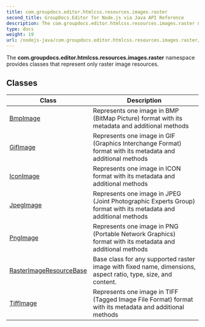 ```yaml
---
title: com.groupdocs.editor.htmlcss.resources.images.raster
second_title: GroupDocs.Editor for Node.js via Java API Reference
description: The com.groupdocs.editor.htmlcss.resources.images.raster namespace provides classes that represent only raster image resources.
type: docs
weight: 19
url: /nodejs-java/com.groupdocs.editor.htmlcss.resources.images.raster/
---
```


The **com.groupdocs.editor.htmlcss.resources.images.raster** namespace provides classes that represent only raster image resources.


## Classes

| Class | Description |
| --- | --- |
| [BmpImage](../com.groupdocs.editor.htmlcss.resources.images.raster/bmpimage) | Represents one image in BMP (BitMap Picture) format with its metadata and additional methods |
| [GifImage](../com.groupdocs.editor.htmlcss.resources.images.raster/gifimage) | Represents one image in GIF (Graphics Interchange Format) format with its metadata and additional methods |
| [IconImage](../com.groupdocs.editor.htmlcss.resources.images.raster/iconimage) | Represents one image in ICON format with its metadata and additional methods |
| [JpegImage](../com.groupdocs.editor.htmlcss.resources.images.raster/jpegimage) | Represents one image in JPEG (Joint Photographic Experts Group) format with its metadata and additional methods |
| [PngImage](../com.groupdocs.editor.htmlcss.resources.images.raster/pngimage) | Represents one image in PNG (Portable Network Graphics) format with its metadata and additional methods |
| [RasterImageResourceBase](../com.groupdocs.editor.htmlcss.resources.images.raster/rasterimageresourcebase) | Base class for any supported raster image with fixed name, dimensions, aspect ratio, type, size, and content. |
| [TiffImage](../com.groupdocs.editor.htmlcss.resources.images.raster/tiffimage) | Represents one image in TIFF (Tagged Image File Format) format with its metadata and additional methods |
